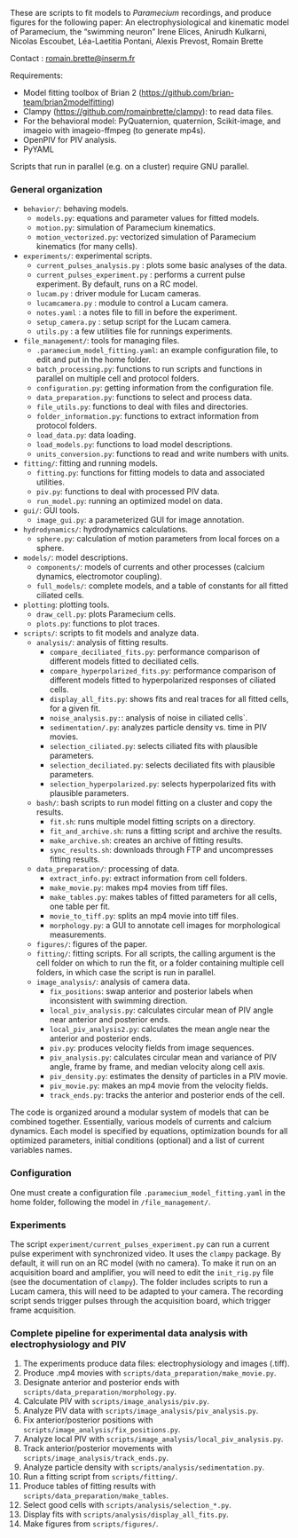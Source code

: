 These are scripts to fit models to _Paramecium_ recordings, and produce figures for the following paper:
An electrophysiological and kinematic model of Paramecium, the “swimming neuron”
Irene Elices, Anirudh Kulkarni, Nicolas Escoubet, Léa-Laetitia Pontani, Alexis Prevost, Romain Brette

Contact : romain.brette@inserm.fr

Requirements:
* Model fitting toolbox of Brian 2 (https://github.com/brian-team/brian2modelfitting)
* Clampy (https://github.com/romainbrette/clampy): to read data files.
* For the behavioral model: PyQuaternion, quaternion, Scikit-image, and imageio with imageio-ffmpeg (to generate mp4s).
* OpenPIV for PIV analysis.
* PyYAML

Scripts that run in parallel (e.g. on a cluster) require GNU parallel.

### General organization

* `behavior/`: behaving models.
    * `models.py`: equations and parameter values for fitted models.
    * `motion.py`: simulation of Paramecium kinematics.
    * `motion_vectorized.py`: vectorized simulation of Paramecium kinematics (for many cells).
* `experiments/`: experimental scripts.
    * `current_pulses_analysis.py` : plots some basic analyses of the data.
    * `current_pulses_experiment.py` : performs a current pulse experiment. By default, runs on a RC model.
    * `lucam.py` : driver module for Lucam cameras.
    * `lucamcamera.py` : module to control a Lucam camera.
    * `notes.yaml` : a notes file to fill in before the experiment.
    * `setup_camera.py` : setup script for the Lucam camera.
    * `utils.py` : a few utilities file for runnings experiments.
* `file_management/`: tools for managing files.
    * `.paramecium_model_fitting.yaml`: an example configuration file, to edit and put in the home folder.
    * `batch_processing.py`: functions to run scripts and functions in parallel on multiple cell and
protocol folders.
    * `configuration.py`: getting information from the configuration file.
    * `data_preparation.py`: functions to select and process data.
    * `file_utils.py`: functions to deal with files and directories.
    * `folder_information.py`: functions to extract information from protocol
    folders.
    * `load_data.py`: data loading.
    * `load_models.py`: functions to load model descriptions.
    * `units_conversion.py`: functions to read and write numbers with units.
* `fitting/`: fitting and running models.
    * `fitting.py`: functions for fitting models to data and associated utilities.
    * `piv.py`: functions to deal with processed PIV data.
    * `run_model.py`: running an optimized model on data.
* `gui/`: GUI tools.
    * `image_gui.py`: a parameterized GUI for image annotation.
* `hydrodynamics/`: hydrodynamics calculations.
    * `sphere.py`: calculation of motion parameters from local forces on a sphere.
* `models/`: model descriptions.
    * `components/`: models of currents and other processes (calcium dynamics, electromotor coupling).
    * `full_models/`: complete models, and a table of constants for all fitted ciliated cells.
* `plotting`: plotting tools.
    * `draw_cell.py`: plots Paramecium cells.
    * `plots.py`: functions to plot traces.
* `scripts/`: scripts to fit models and analyze data.
    * `analysis/`: analysis of fitting results.
        * `compare_deciliated_fits.py`: performance comparison of different models fitted to deciliated cells.
        * `compare_hyperpolarized_fits.py`: performance comparison of different models fitted to hyperpolarized
        responses of ciliated cells.
        * `display_all_fits.py`: shows fits and real traces for all fitted cells, for a given fit.
        * `noise_analysis.py:`: analysis of noise in ciliated cells`.
        * `sedimentation/.py`: analyzes particle density vs. time in PIV movies.
        * `selection_ciliated.py`: selects ciliated fits with plausible parameters.
        * `selection_deciliated.py`: selects deciliated fits with plausible parameters.
        * `selection_hyperpolarized.py`: selects hyperpolarized fits with plausible parameters.
    * `bash/`: bash scripts to run model fitting on a cluster and copy the results.
        * `fit.sh`: runs multiple model fitting scripts on a directory.
        * `fit_and_archive.sh`: runs a fitting script and archive the results.
        * `make_archive.sh`: creates an archive of fitting results.
        * `sync_results.sh`: downloads through FTP and uncompresses fitting results.
    * `data_preparation/`: processing of data.
        * `extract_info.py`: extract information from cell folders.
        * `make_movie.py`: makes mp4 movies from tiff files.
        * `make_tables.py`: makes tables of fitted parameters for all cells, one table per fit.
        * `movie_to_tiff.py`: splits an mp4 movie into tiff files.
        * `morphology.py`: a GUI to annotate cell images for morphological measurements.
    * `figures/`: figures of the paper.
    * `fitting/`: fitting scripts. For all scripts, the calling argument is the cell folder on which to
    run the fit, or a folder containing multiple cell folders, in which case the script is run in parallel.
    * `image_analysis/`: analysis of camera data.
        * `fix_positions`: swap anterior and posterior labels when inconsistent with swimming direction.
        * `local_piv_analysis.py`: calculates circular mean of PIV angle near anterior and posterior ends.
        * `local_piv_analysis2.py`: calculates the mean angle near the anterior and posterior ends.
        * `piv.py`: produces velocity fields from image sequences.
        * `piv_analysis.py`: calculates circular mean and variance of PIV angle, frame by frame, and
        median velocity along cell axis.
        * `piv_density.py`: estimates the density of particles in a PIV movie.
        * `piv_movie.py`: makes an mp4 movie from the velocity fields.
        * `track_ends.py`: tracks the anterior and posterior ends of the cell.

The code is organized around a modular system of models that
can be combined together. Essentially, various models of currents and
calcium dynamics.
Each model is specified by equations, optimization bounds for
all optimized parameters, initial conditions (optional) and
a list of current variables names.

### Configuration
One must create a configuration file
`.paramecium_model_fitting.yaml`
in the home folder, following the model in `/file_management/`.

### Experiments
The script `experiment/current_pulses_experiment.py` can run a current pulse experiment with synchronized video.
It uses the `clampy` package. By default, it will run on an RC model (with no camera). To make it run on an
acquisition board and amplifier, you will need to edit the `init_rig.py` file (see the documentation of
`clampy`). The folder includes scripts to run a Lucam camera, this will need to be adapted to your camera.
The recording script sends trigger pulses through the acquisition board, which trigger frame acquisition.

### Complete pipeline for experimental data analysis with electrophysiology and PIV

1. The experiments produce data files: electrophysiology and images (.tiff).
2. Produce .mp4 movies with `scripts/data_preparation/make_movie.py`.
3. Designate anterior and posterior ends with `scripts/data_preparation/morphology.py`.
4. Calculate PIV with `scripts/image_analysis/piv.py`.
5. Analyze PIV data with `scripts/image_analysis/piv_analysis.py`.
6. Fix anterior/posterior positions with `scripts/image_analysis/fix_positions.py`.
7. Analyze local PIV with `scripts/image_analysis/local_piv_analysis.py`.
8. Track anterior/posterior movements with `scripts/image_analysis/track_ends.py`.
9. Analyze particle density with `scripts/analysis/sedimentation.py`.
10. Run a fitting script from `scripts/fitting/`.
11. Produce tables of fitting results with `scripts/data_preparation/make_tables`.
12. Select good cells with `scripts/analysis/selection_*.py`.
13. Display fits with `scripts/analysis/display_all_fits.py`.
14. Make figures from `scripts/figures/`.
